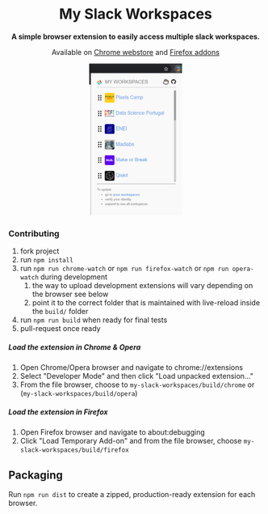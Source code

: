 <div align="center">
  <h1>
    My Slack Workspaces
  </h1>

  <p>
    <strong>A simple browser extension to easily access multiple slack workspaces.</strong>
  </p>
  <p>
    Available on <a href="">Chrome webstore</a> and <a href="">Firefox addons</a>
  </p>

  <img src="resources/print.png" height="300px;">
</div>


### Contributing
1. fork project
2. run `npm install`
3. run `npm run chrome-watch` or `npm run firefox-watch` or `npm run opera-watch` during development
   1. the way to upload development extensions will vary depending on the browser see below
   2. point it to the correct folder that is maintained with live-reload inside the `build/` folder
4. run `npm run build` when ready for final tests
5. pull-request once ready



##### Load the extension in Chrome & Opera
1. Open Chrome/Opera browser and navigate to chrome://extensions
2. Select "Developer Mode" and then click "Load unpacked extension..."
3. From the file browser, choose to `my-slack-workspaces/build/chrome` or (`my-slack-workspaces/build/opera`)


##### Load the extension in Firefox
1. Open Firefox browser and navigate to about:debugging
2. Click "Load Temporary Add-on" and from the file browser, choose `my-slack-workspaces/build/firefox`


## Packaging
Run `npm run dist` to create a zipped, production-ready extension for each browser. 